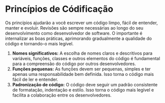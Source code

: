# Princípios de Códificação

Os princípios ajudarão a você escrever um código limpo, fácil de entender, manter e evoluir. Revisões são sempre necessárias ao longo do seu desenvolvimento como desenvolvedor de software. O importante é internalizar as boas práticas, aprimorando gradualmente a qualidade do código e tornando-o mais legível.

1. **Nomes significativos:** A escolha de nomes claros e descritivos para variáveis, funções, classes e outros elementos do código é fundamental para a compreensão do código por outros desenvolvedores.
2. **Funções pequenas:** As funções devem ser pequenas, simples e ter apenas uma responsabilidade bem definida. Isso torna o código mais fácil de ler e entender.
3. **Padronização de código:** O código deve seguir um padrão consistente de formatação, indentação e estilo. Isso torna o código mais legível e facilita a colaboração entre os desenvolvedores.